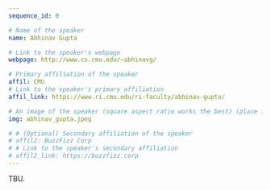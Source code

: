 ```yaml
---
sequence_id: 0

# Name of the speaker
name: Abhinav Gupta

# Link to the speaker's webpage
webpage: http://www.cs.cmu.edu/~abhinavg/

# Primary affiliation of the speaker
affil: CMU
# Link to the speaker's primary affiliation
affil_link: https://www.ri.cmu.edu/ri-faculty/abhinav-gupta/

# An image of the speaker (square aspect ratio works the best) (place in the `assets/img/speakers` directory)
img: abhinav_gupta.jpeg

# # (Optional) Secondary affiliation of the speaker
# affil2: BuzzFizz Corp
# # Link to the speaker's secondary affiliation 
# affil2_link: https://buzzfizz.corp
---
```


<!-- Whatever you write below will show up as the speaker's bio -->

TBU.
